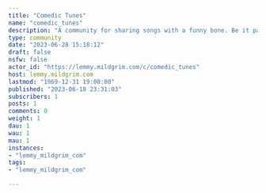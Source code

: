 ```yaml
---
title: "Comedic Tunes" 
name: "comedic_tunes"
description: "A community for sharing songs with a funny bone. Be it parodies, sarcasm, satire or just plain corny. "
type: community
date: "2023-06-28 15:18:12"
draft: false
nsfw: false
actor_id: "https://lemmy.mildgrim.com/c/comedic_tunes"
host: lemmy.mildgrim.com
lastmod: "1969-12-31 19:00:00"
published: "2023-06-18 23:31:03"
subscribers: 1
posts: 1
comments: 0
weight: 1
dau: 1
wau: 1
mau: 1
instances:
- "lemmy_mildgrim_com"
tags: 
- "lemmy_mildgrim_com"

---
```

